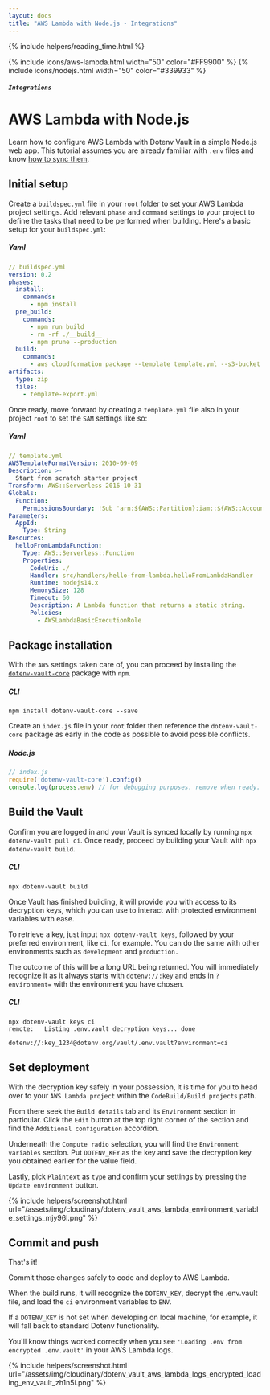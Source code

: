 ```yaml
---
layout: docs
title: "AWS Lambda with Node.js - Integrations"
---
```


{% include helpers/reading_time.html %}

{% include icons/aws-lambda.html width="50" color="#FF9900" %}
{% include icons/nodejs.html width="50" color="#339933" %}

##### `Integrations`

# __AWS Lambda with Node.js__

Learn how to configure AWS Lambda with Dotenv Vault in a simple Node.js web app. This tutorial assumes you are already familiar with `.env` files and know [how to sync them](/docs/tutorials/sync).

## Initial setup
Create a `buildspec.yml` file in your `root` folder to set your AWS Lambda project settings. Add relevant `phase` and `command` settings to your project to define the tasks that need to be performed when building. Here's a basic setup for your `buildspec.yml`:

##### Yaml

```yml
// buildspec.yml
version: 0.2
phases:
  install:
    commands:
      - npm install
  pre_build:
    commands:
      - npm run build
      - rm -rf ./__build__
      - npm prune --production
  build:
    commands:
      - aws cloudformation package --template template.yml --s3-bucket $S3_BUCKET --output-template template-export.yml
artifacts:
  type: zip
  files:
    - template-export.yml
```

Once ready, move forward by creating a `template.yml` file also in your project `root` to set the `SAM` settings like so:

##### Yaml

```yml
// template.yml
AWSTemplateFormatVersion: 2010-09-09
Description: >-
  Start from scratch starter project
Transform: AWS::Serverless-2016-10-31
Globals:
  Function:
    PermissionsBoundary: !Sub 'arn:${AWS::Partition}:iam::${AWS::AccountId}:policy/${AppId}-${AWS::Region}-PermissionsBoundary'
Parameters:
  AppId:
    Type: String
Resources:
  helloFromLambdaFunction:
    Type: AWS::Serverless::Function
    Properties:
      CodeUri: ./
      Handler: src/handlers/hello-from-lambda.helloFromLambdaHandler
      Runtime: nodejs14.x
      MemorySize: 128
      Timeout: 60
      Description: A Lambda function that returns a static string.
      Policies:
        - AWSLambdaBasicExecutionRole
```

## Package installation
With the `AWS` settings taken care of, you can proceed by installing the [`dotenv-vault-core`](https://github.com/dotenv-org/dotenv-vault-core) package with `npm`.


##### CLI
```shell
npm install dotenv-vault-core --save
```

Create an `index.js` file in your `root` folder then reference the `dotenv-vault-core` package as early in the code as possible to avoid possible conflicts.

##### Node.js

```js
// index.js
require('dotenv-vault-core').config()
console.log(process.env) // for debugging purposes. remove when ready.
```

## Build the Vault
Confirm you are logged in and your Vault is synced locally by running `npx dotenv-vault pull ci`. Once ready, proceed by building your Vault with `npx dotenv-vault build`.

##### CLI

```shell
npx dotenv-vault build
```

Once Vault has finished building, it will provide you with access to its decryption keys, which you can use to interact with protected environment variables with ease.

To retrieve a key, just input `npx dotenv-vault keys`, followed by your preferred environment, like `ci`, for example. You can do the same with other environments such as `development` and `production.`

The outcome of this will be a long URL being returned. You will immediately recognize it as it always starts with `dotenv://:key` and ends in `?environment=` with the environment you have chosen.

##### CLI

```shell
npx dotenv-vault keys ci
remote:   Listing .env.vault decryption keys... done

dotenv://:key_1234@dotenv.org/vault/.env.vault?environment=ci
```

## Set deployment
With the decryption key safely in your possession, it is time for you to head over to your `AWS Lambda project` within the `CodeBuild/Build projects` path.

From there seek the `Build details` tab and its `Environment` section in particular. Click the `Edit` button at the top right corner of the section and find the `Additional configuration` accordion.

Underneath the `Compute radio` selection, you will find the `Environment variables` section. Put `DOTENV_KEY` as the key and save the decryption key you obtained earlier for the value field.

Lastly, pick `Plaintext` as `type` and confirm your settings by pressing the `Update environment` button.

{% include helpers/screenshot.html url="/assets/img/cloudinary/dotenv_vault_aws_lambda_environment_variable_settings_mjy96l.png" %}

## Commit and push

That's it!

Commit those changes safely to code and deploy to AWS Lambda.

When the build runs, it will recognize the `DOTENV_KEY`, decrypt the .env.vault file, and load the `ci` environment variables to `ENV`.

If a `DOTENV_KEY` is not set when developing on local machine, for example, it will fall back to standard Dotenv functionality.

You'll know things worked correctly when you see `'Loading .env from encrypted .env.vault'` in your AWS Lambda logs.

{% include helpers/screenshot.html url="/assets/img/cloudinary/dotenv_vault_aws_lambda_logs_encrypted_loading_env_vault_zh1n5i.png" %}
